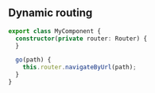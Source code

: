 ## Dynamic routing

[//]: <> (Note, this is a simplified example. Typically the programmatic router would be used dynamically, e.g. if a condition is met)

```typescript
export class MyComponent {
  constructor(private router: Router) {
  }

  go(path) {
    this.router.navigateByUrl(path);
  }
}
```
